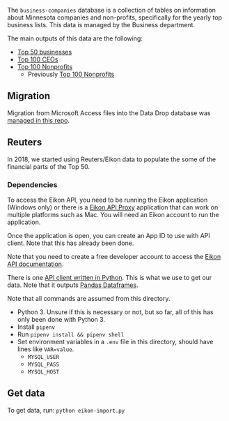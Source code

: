 The `business-companies` database is a collection of tables on information about Minnesota companies and non-profits, specifically for the yearly top business lists. This data is managed by the Business department.

The main outputs of this data are the following:

* [Top 50 businesses](http://apps.startribune.com/top_100_business/revenueView.php)
* [Top 100 CEOs](http://apps.startribune.com/top_100_exec_comp/topCeoView.php)
* [Top 100 Nonprofits](http://www.startribune.com/nonprofit-100/460547793/)
  * Previously [Top 100 Nonprofits](http://apps.startribune.com/top_100_nonprofits/revenueView.php)

## Migration

Migration from Microsoft Access files into the Data Drop database was [managed in this repo](https://github.com/MinneapolisStarTribune/newsroom-migrations).

## Reuters

In 2018, we started using Reuters/Eikon data to populate the some of the financial parts of the Top 50.

### Dependencies

To access the Eikon API, you need to be running the Eikon application (Windows only) or there is a [Eikon API Proxy](https://developers.thomsonreuters.com/eikon-data-apis/downloads) application that can work on multiple platforms such as Mac. You will need an Eikon account to run the application.

Once the application is open, you can create an App ID to use with API client. Note that this has already been done.

Note that you need to create a free developer account to access the [Eikon API documentation](https://developers.thomsonreuters.com/eikon-data-apis).

There is one [API client written in Python](https://pypi.python.org/pypi/eikon). This is what we use to get our data. Note that it outputs [Pandas Dataframes](https://pandas.pydata.org/pandas-docs/stable/dsintro.html#dataframe).

Note that all commands are assumed from this directory.

* Python 3. Unsure if this is necessary or not, but so far, all of this has only been done with Python 3.
* Install `pipenv`
* Run `pipenv install && pipenv shell`
* Set environment variables in a `.env` file in this directory, should have lines like `VAR=value`.
  * `MYSQL_USER`
  * `MYSQL_PASS`
  * `MYSQL_HOST`

## Get data

To get data, run: `python eikon-import.py`
